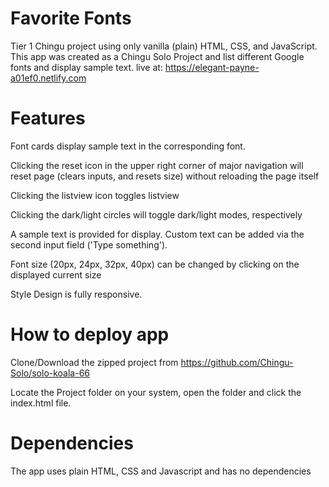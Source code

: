 # Favorite Fonts
Tier 1 Chingu project using only vanilla (plain) HTML, CSS, and JavaScript. This app was created as a Chingu Solo Project and list different Google fonts and display sample text.
live at: https://elegant-payne-a01ef0.netlify.com
# Features
Font cards display sample text in the corresponding font.

Clicking the reset icon in the upper right corner of major navigation will reset page (clears inputs, and resets size) without reloading the page itself

Clicking the listview icon toggles listview

Clicking the dark/light circles will toggle dark/light modes, respectively

A sample text is provided for display. Custom text can be added via the second input field ('Type something').

Font size (20px, 24px, 32px, 40px) can be changed by clicking on the displayed current size

Style Design is fully responsive.
# How to deploy app
Clone/Download the zipped project from https://github.com/Chingu-Solo/solo-koala-66

Locate the Project folder on your system, open the folder and click the index.html file.

# Dependencies
The app uses plain HTML, CSS and Javascript and has no dependencies
